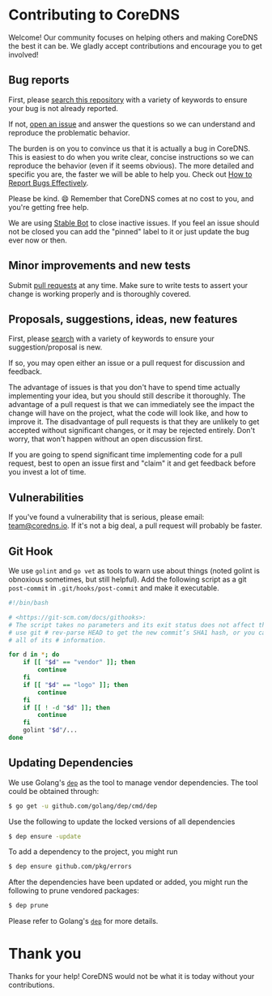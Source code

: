 # Contributing to CoreDNS

Welcome! Our community focuses on helping others and making CoreDNS the best it
can be. We gladly accept contributions and encourage you to get involved!

## Bug reports

First, please [search this repository](https://github.com/coredns/coredns/search?q=&type=Issues&utf8=%E2%9C%93)
with a variety of keywords to ensure your bug is not already reported.

If not, [open an issue](https://github.com/coredns/coredns/issues) and answer the
questions so we can understand and reproduce the problematic behavior.

The burden is on you to convince us that it is actually a bug in CoreDNS. This is
easiest to do when you write clear, concise instructions so we can reproduce
the behavior (even if it seems obvious). The more detailed and specific you are,
the faster we will be able to help you. Check out
[How to Report Bugs Effectively](http://www.chiark.greenend.org.uk/~sgtatham/bugs.html).

Please be kind. :smile: Remember that CoreDNS comes at no cost to you, and you're
getting free help.

We are using [Stable Bot](https://github.com/probot/stale) to close inactive issues. If you feel an
issue should not be closed you can add the "pinned" label to it or just update the bug ever now or
then.

## Minor improvements and new tests

Submit [pull requests](https://github.com/coredns/coredns/pulls) at any time. Make
sure to write tests to assert your change is working properly and is thoroughly
covered.


## Proposals, suggestions, ideas, new features

First, please [search](https://github.com/coredns/coredns/search?q=&type=Issues&utf8=%E2%9C%93)
with a variety of keywords to ensure your suggestion/proposal is new.

If so, you may open either an issue or a pull request for discussion and
feedback.

The advantage of issues is that you don't have to spend time actually
implementing your idea, but you should still describe it thoroughly. The
advantage of a pull request is that we can immediately see the impact the change
will have on the project, what the code will look like, and how to improve it.
The disadvantage of pull requests is that they are unlikely to get accepted
without significant changes, or it may be rejected entirely. Don't worry, that
won't happen without an open discussion first.

If you are going to spend significant time implementing code for a pull request,
best to open an issue first and "claim" it and get feedback before you invest
a lot of time.

## Vulnerabilities

If you've found a vulnerability that is serious, please email: <team@coredns.io>.
If it's not a big deal, a pull request will probably be faster.

## Git Hook

We use `golint` and `go vet` as tools to warn use about things (noted golint is obnoxious sometimes,
but still helpful). Add the following script as a git `post-commit` in `.git/hooks/post-commit` and
make it executable.

~~~ sh
#!/bin/bash

# <https://git-scm.com/docs/githooks>:
# The script takes no parameters and its exit status does not affect the commit in any way.  You can
# use git # rev-parse HEAD to get the new commit’s SHA1 hash, or you can use git log -l HEAD to get
# all of its # information.

for d in *; do
    if [[ "$d" == "vendor" ]]; then
        continue
    fi
    if [[ "$d" == "logo" ]]; then
        continue
    fi
    if [[ ! -d "$d" ]]; then
        continue
    fi
    golint "$d"/...
done
~~~

## Updating Dependencies

We use Golang's [`dep`](https://github.com/golang/dep) as the tool to manage vendor dependencies.
The tool could be obtained through:

```sh
$ go get -u github.com/golang/dep/cmd/dep
```

Use the following to update the locked versions of all dependencies
```sh
$ dep ensure -update
```

To add a dependency to the project, you might run
```sh
$ dep ensure github.com/pkg/errors
```

After the dependencies have been updated or added, you might run the following to
prune vendored packages:
```sh
$ dep prune
```

Please refer to Golang's [`dep`](https://github.com/golang/dep) for more details.

# Thank you

Thanks for your help! CoreDNS would not be what it is today without your contributions.
